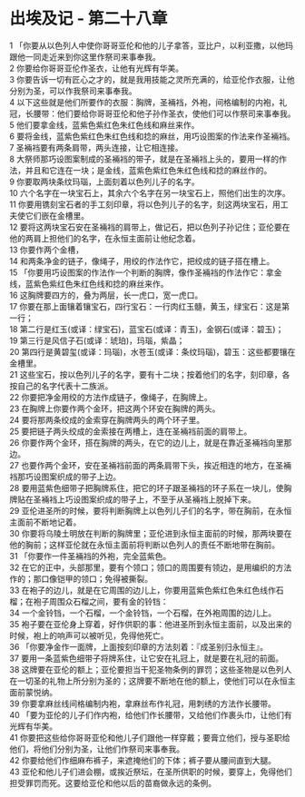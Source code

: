 # 出埃及记 - 第二十八章
  
 1 「你要从以色列人中使你哥哥亚伦和他的儿子拿答，亚比户，以利亚撒，以他玛跟他一同走近来到你这里作祭司来事奉我。  
 2 你要给你哥哥亚伦作圣衣，让他有光辉有华美。  
 3 你要告诉一切有匠心之才的，就是我用技能之灵所充满的，给亚伦作衣服，让他分别为圣，可以作我祭司来事奉我。  
 4 以下这些就是他们所要作的衣服：胸牌，圣裲裆，外袍，间格编制的内袍，礼冠，长腰带：他们要给你哥哥亚伦和他子孙作圣衣，使他们可以作祭司来事奉我。  
 5 他们要拿金线，蓝紫色紫红色朱红色线和麻丝来作。  
 6 要将金线，蓝紫色紫红色朱红色线和捻的麻丝，用巧设图案的作法来作圣裲裆。  
 7 圣裲裆要有两条肩带，两头连接，让它相连接。  
 8 大祭师那巧设图案制成的圣裲裆的带子，就是在圣裲裆上头的，要用一样的作法，并且和它连在一块；是金线，蓝紫色紫红色朱红色线和捻的麻丝作的。  
 9 你要取两块条纹玛瑙，上面刻着以色列儿子的名字。  
 10 六个名字在一块宝石上，其余六个名字在另一块宝石上，照他们出生的次序。  
 11 你要用镌刻宝石者的手工刻印章，将以色列儿子的名字，刻这两块宝石，用工夫使它们嵌在金槽里。  
 12 要将这两块宝石安在圣裲裆的肩带上，做记石，把以色列子孙记住；亚伦要在他的两肩上担他们的名字，在永恒主面前让他纪念着。  
 13 你要作两个金槽，  
 14 和两条净金的链子，像绳子，用绞的作法作它，把绞成的链子搭在槽上。  
 15 「你要用巧设图案的作法作一个判断的胸牌，像作圣裲裆的作法作它：拿金线，蓝紫色紫红色朱红色线和捻的麻丝来作。  
 16 这胸牌要四方的，叠为两层，长一虎口，宽一虎口。  
 17 你要在那上面镶着镶宝石，四行宝石：一行肉红玉髓，黄玉，绿宝石：这是第一行；  
 18 第二行是红玉(或译：绿宝石)，蓝宝石(或译：青玉)，金钢石(或译：碧玉)；  
 19 第三行是风信子石(或译：琥珀)，玛瑙，紫晶；  
 20 第四行是黄碧玺(或译：玛瑙)，水苍玉(或译：条纹玛瑙)，碧玉：这些都要镶在金槽里。  
 21 这些宝石，按以色列儿子的名字，要有十二块；按着他们的名字，刻印章，各按自己的名字代表十二族派。  
 22 你要把净金用绞的方法作成链子，像绳子，在胸牌上。  
 23 在胸牌上你要作两个金环，把这两个环安在胸牌的两头。  
 24 要将那两条绞成的金索穿在胸牌两头的两个环子里。  
 25 要把链子两头绞成的金索接在两槽上，连在圣裲裆前面的肩带上。  
 26 你要作两个金环，搭在胸牌的两头，在它的边儿上，就是在靠近圣裲裆向里那边。  
 27 也要作两个金环，安在圣裲裆前面的两条肩带下头，挨近相连的地方，在圣裲裆那巧设图案织成的带子上边。  
 28 要用蓝紫色细带子把胸牌系住，把它的环子跟圣裲裆的环子系在一块儿，使胸牌贴在圣裲裆上巧设图案织成的带子上，不至于从圣裲裆上脱掉下来。  
 29 亚伦进圣所的时候，要将判断胸牌上以色列儿子们的名字，带在胸前，在永恒主面前不断地记着。  
 30 你要将乌陵土明放在判断的胸牌里；亚伦进到永恒主面前的时候，那两块要在他的胸前；这样亚伦就在永恒主面前将判断以色列人的责任不断地带在胸前。  
 31 「你要作一件圣裲裆的外袍，完全蓝紫色。  
 32 在它的正中，头部那里，要有个领口；领口的周围要有领边，是用编织的方法作的；那口像铠甲的领口；免得被撕裂。  
 33 在袍子的边儿，就是在它周围的边儿上，你要用蓝紫色紫红色朱红色线作石榴；在袍子周围众石榴之间，要有金的铃铛：  
 34 一个金铃铛，一个石榴，一个金铃铛，一个石榴，在外袍周围的边儿上。  
 35 袍子要在亚伦身上穿着，好作供职的事：他进圣所到永恒主面前，以及出来的时候，袍上的响声可以被听见，免得他死亡。  
 36 「你要净金作一面牌，上面按刻印章的方法刻着：『成圣别归永恒主』。  
 37 要用一条蓝紫色细带子将牌系住，让它安在礼冠上，就是要在礼冠的前面。  
 38 这牌要在亚伦的额上；亚伦要担当干犯圣物条例的罪罚；这些圣物是以色列人在一切圣的礼物上所分别为圣的；这牌要不断地在他的额上，使他们可以在永恒主面前蒙悦纳。  
 39 你要拿麻丝线间格编制内袍，拿麻丝布作礼冠，用刺绣的方法作长腰带。  
 40 「要为亚伦的儿子们作内袍，给他们作长腰带，又给他们作裹头巾，让他们有光辉有华美。  
 41 你要把这些给你哥哥亚伦和他儿子们跟他一样穿戴；要膏立他们，授与圣职给他们，将他们分别为圣，让他们作祭司来事奉我。  
 42 你要给他们作细麻布裤子，来遮掩他们的下体；裤子要从腰间直到大腿。  
 43 亚伦和他儿子们进会棚，或挨近祭坛，在圣所供职的时候，要穿上，免得他们担受罪罚而死。这要给亚伦和他以后的苗裔做永远的条例。